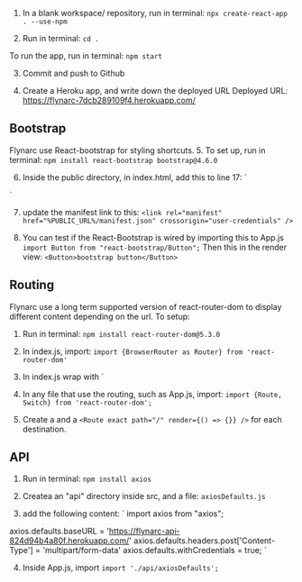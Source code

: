 1. In a blank workspace/ repository, run in terminal:
`npx create-react-app . --use-npm`

2. Run in terminal:
`cd .`

To run the app, run in terminal:
`npm start`

3. Commit and push to Github

4. Create a Heroku app, and write down the deployed URL
Deployed URL: https://flynarc-7dcb289109f4.herokuapp.com/

Bootstrap
---
Flynarc use React-bootstrap for styling shortcuts.
5. To set up, run in terminal:
`npm install react-bootstrap bootstrap@4.6.0`

6. Inside the public directory, in index.html, add this to line 17:
`
    <link
      rel="stylesheet"
      href="https://cdn.jsdelivr.net/npm/bootstrap@5.3.2/dist/css/bootstrap.min.css"
      integrity="sha384-T3c6CoIi6uLrA9TneNEoa7RxnatzjcDSCmG1MXxSR1GAsXEV/Dwwykc2MPK8M2HN"
      crossorigin="anonymous"
    />
`

7. update the manifest link to this:
`<link rel="manifest" href="%PUBLIC_URL%/manifest.json" crossorigin="user-credentials" />`

8. You can test if the React-Bootstrap is wired by importing this to App.js
`import Button from "react-bootstrap/Button";`
Then this in the render view:
`<Button>bootstrap button</Button>`

Routing
---
Flynarc use a long term supported version of react-router-dom to display different content depending on the url. To setup:
1. Run in terminal:
`npm install react-router-dom@5.3.0`

2. In index.js, import:
`import {BrowserRouter as Router} from 'react-router-dom'`

3. In index.js wrap <App /> with <Router></Router>`

4. In any file that use the routing, such as App.js, import:
`import {Route, Switch} from 'react-router-dom';`

5. Create a <Switch></Switch> and a `<Route exact path="/" render={() => {}} />` for each destination.


API
---
1. Run in terminal:
`npm install axios`

2. Createa an "api" directory inside src, and a file: `axiosDefaults.js`

3. add the following content:
`
import axios from "axios";

axios.defaults.baseURL = 'https://flynarc-api-824d94b4a80f.herokuapp.com/'
axios.defaults.headers.post['Content-Type'] = 'multipart/form-data'
axios.defaults.withCredentials = true;
`

4. Inside App.js, import `import './api/axiosDefaults';`